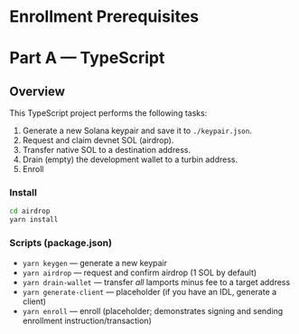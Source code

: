 # Enrollment Prerequisites

# Part A — TypeScript

## Overview

This TypeScript project performs the following tasks:

1. Generate a new Solana keypair and save it to `./keypair.json`.
2. Request and claim devnet SOL (airdrop).
3. Transfer native SOL to a destination address.
4. Drain (empty) the development wallet to a turbin address.
5. Enroll


### Install

```bash
cd airdrop
yarn install
```
    
### Scripts (package.json)

* `yarn keygen` — generate a new keypair
* `yarn airdrop` — request and confirm airdrop (1 SOL by default)
* `yarn drain-wallet` — transfer *all* lamports minus fee to a target address
* `yarn generate-client` — placeholder (if you have an IDL, generate a client)
* `yarn enroll` — enroll (placeholder; demonstrates signing and sending enrollment instruction/transaction)
